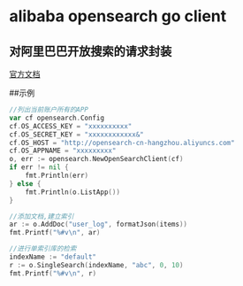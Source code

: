 # alibaba opensearch go client

## 对阿里巴巴开放搜索的请求封装

[官方文档](https://help.aliyun.com/document_detail/opensearch/api-reference/api-interface/data-manager.html)

##示例

```go
//列出当前账户所有的APP
var cf opensearch.Config
cf.OS_ACCESS_KEY = "xxxxxxxxxx"
cf.OS_SECRET_KEY = "xxxxxxxxxxxx&"
cf.OS_HOST = "http://opensearch-cn-hangzhou.aliyuncs.com"
cf.OS_APPNAME = "xxxxxxxxx"
o, err := opensearch.NewOpenSearchClient(cf)
if err != nil {
	fmt.Println(err)
} else {
	fmt.Println(o.ListApp())
}
```


```go
//添加文档,建立索引
ar := o.AddDoc("user_log", formatJson(items))
fmt.Printf("%#v\n", ar)

//进行单索引库的检索
indexName := "default"
r := o.SingleSearch(indexName, "abc", 0, 10)
fmt.Printf("%#v\n", r)
```
